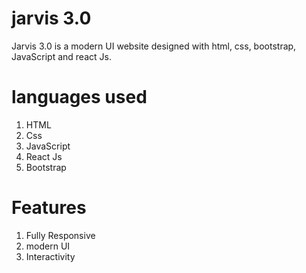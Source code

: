 ﻿# jarvis 3.0
Jarvis 3.0 is a modern UI website designed 
with html, css, bootstrap, JavaScript and
react Js.
# languages used
1. HTML
2. Css
3. JavaScript
4. React Js
5. Bootstrap
# Features
1. Fully Responsive
2. modern UI
3. Interactivity

